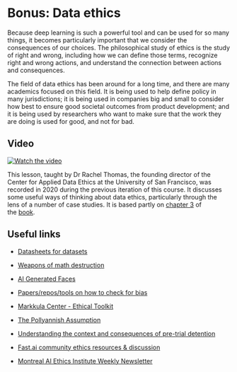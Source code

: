 Bonus: Data ethics
==================

Because deep learning is such a powerful tool and can be used for so many things, it becomes particularly important that we consider the consequences of our choices. The philosophical study of ethics is the study of right and wrong, including how we can define those terms, recognize right and wrong actions, and understand the connection between actions and consequences.

The field of data ethics has been around for a long time, and there are many academics focused on this field. It is being used to help define policy in many jurisdictions; it is being used in companies big and small to consider how best to ensure good societal outcomes from product development; and it is being used by researchers who want to make sure that the work they are doing is used for good, and not for bad.

Video
-----

[![Watch the video](https://img.youtube.com/vi/krIVOb23EH8/maxresdefault.jpg)](https://youtu.be/krIVOb23EH8)

This lesson, taught by Dr Rachel Thomas, the founding director of the Center for Applied Data Ethics at the University of San Francisco, was recorded in 2020 during the previous iteration of this course. It discusses some useful ways of thinking about data ethics, particularly through the lens of a number of case studies. It is based partly on [chapter 3](https://github.com/fastai/fastbook/blob/master/03_ethics.ipynb) of the [book](https://www.amazon.com/Deep-Learning-Coders-fastai-PyTorch/dp/1492045527).

Useful links
------------

*   [Datasheets for datasets](https://arxiv.org/abs/1803.09010)
    
*   [Weapons of math destruction](https://weaponsofmathdestructionbook.com/)
    
*   [AI Generated Faces](https://www.thispersondoesnotexist.com/)
    
*   [Papers/repos/tools on how to check for bias](https://forums.fast.ai/t/lesson-4-official-topic/68039/136?u=frapochetti)
    
*   [Markkula Center - Ethical Toolkit](https://www.scu.edu/ethics-in-technology-practice/ethical-toolkit/)
    
*   [The Pollyannish Assumption](https://stratechery.com/2017/the-pollyannish-assumption/)
    
*   [Understanding the context and consequences of pre-trial detention](https://facctconference.org/2018/livestream_vh210.html)
    
*   [Fast.ai community ethics resources & discussion](https://forums.fast.ai/t/ai-ml-ethics-biases-responsibility/45592)
    
*   [Montreal AI Ethics Institute Weekly Newsletter](https://aiethics.substack.com/p/ai-ethics-6-radioactive-data-attacking)
